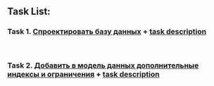 ## **Task List:** 

### Task 1. [**Спроектировать базу данных**](https://github.com/SolonnikovDV/database_modeling/tree/main/task_1) + [task description](https://github.com/SolonnikovDV/database_modeling/blob/main/task_1/task_1_readme.md)

<br>

### Task 2. [**Добавить в модель данных дополнительные индексы и ограничения**](https://github.com/SolonnikovDV/database_modeling/tree/main/task_2/tables) + [task description](https://github.com/SolonnikovDV/database_modeling/blob/main/task_2/task_2_readme.md)
